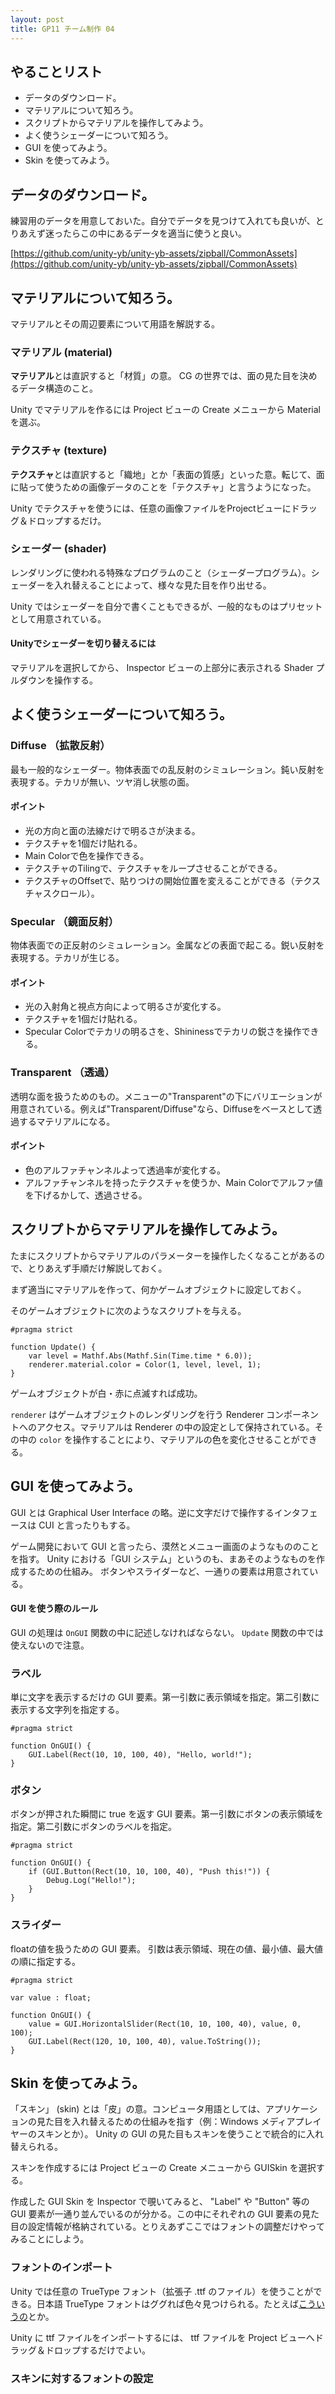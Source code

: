 ```yaml
---
layout: post
title: GP11 チーム制作 04
---
```


## やることリスト

 - データのダウンロード。
 - マテリアルについて知ろう。
 - スクリプトからマテリアルを操作してみよう。
 - よく使うシェーダーについて知ろう。
 - GUI を使ってみよう。
 - Skin を使ってみよう。

## データのダウンロード。

練習用のデータを用意しておいた。自分でデータを見つけて入れても良いが、とりあえず迷ったらこの中にあるデータを適当に使うと良い。

[https://github.com/unity-yb/unity-yb-assets/zipball/CommonAssets](https://github.com/unity-yb/unity-yb-assets/zipball/CommonAssets)

## マテリアルについて知ろう。

マテリアルとその周辺要素について用語を解説する。

### マテリアル (material)

**マテリアル**とは直訳すると「材質」の意。 CG の世界では、面の見た目を決めるデータ構造のこと。

Unity でマテリアルを作るには Project ビューの Create メニューから Material を選ぶ。

### テクスチャ (texture)

**テクスチャ**とは直訳すると「織地」とか「表面の質感」といった意。転じて、面に貼って使うための画像データのことを「テクスチャ」と言うようになった。

Unity でテクスチャを使うには、任意の画像ファイルをProjectビューにドラッグ＆ドロップするだけ。

### シェーダー (shader)

レンダリングに使われる特殊なプログラムのこと（シェーダープログラム）。シェーダーを入れ替えることによって、様々な見た目を作り出せる。

Unity ではシェーダーを自分で書くこともできるが、一般的なものはプリセットとして用意されている。

#### Unityでシェーダーを切り替えるには

マテリアルを選択してから、 Inspector ビューの上部分に表示される Shader プルダウンを操作する。

## よく使うシェーダーについて知ろう。

### Diffuse （拡散反射）

最も一般的なシェーダー。物体表面での乱反射のシミュレーション。鈍い反射を表現する。テカリが無い、ツヤ消し状態の面。

#### ポイント

 -  光の方向と面の法線だけで明るさが決まる。
 - テクスチャを1個だけ貼れる。
 - Main Colorで色を操作できる。
 - テクスチャのTilingで、テクスチャをループさせることができる。
 - テクスチャのOffsetで、貼りつけの開始位置を変えることができる（テクスチャスクロール）。

### Specular （鏡面反射）

物体表面での正反射のシミュレーション。金属などの表面で起こる。鋭い反射を表現する。テカリが生じる。

#### ポイント

 - 光の入射角と視点方向によって明るさが変化する。
 - テクスチャを1個だけ貼れる。
 - Specular Colorでテカリの明るさを、Shininessでテカリの鋭さを操作できる。

### Transparent （透過）

透明な面を扱うためのもの。メニューの"Transparent"の下にバリエーションが用意されている。例えば"Transparent/Diffuse"なら、Diffuseをベースとして透過するマテリアルになる。

#### ポイント

 - 色のアルファチャンネルよって透過率が変化する。
 - アルファチャンネルを持ったテクスチャを使うか、Main Colorでアルファ値を下げるかして、透過させる。

## スクリプトからマテリアルを操作してみよう。

たまにスクリプトからマテリアルのパラメーターを操作したくなることがあるので、とりあえず手順だけ解説しておく。

まず適当にマテリアルを作って、何かゲームオブジェクトに設定しておく。

そのゲームオブジェクトに次のようなスクリプトを与える。

    #pragma strict
    
    function Update() {
        var level = Mathf.Abs(Mathf.Sin(Time.time * 6.0));
        renderer.material.color = Color(1, level, level, 1);
    }

ゲームオブジェクトが白・赤に点滅すれば成功。

`renderer` はゲームオブジェクトのレンダリングを行う Renderer コンポーネントへのアクセス。マテリアルは Renderer の中の設定として保持されている。その中の `color` を操作することにより、マテリアルの色を変化させることができる。

## GUI を使ってみよう。

GUI とは Graphical User Interface の略。逆に文字だけで操作するインタフェースは CUI と言ったりもする。

ゲーム開発において GUI と言ったら、漠然とメニュー画面のようなもののことを指す。 Unity における「GUI システム」というのも、まあそのようなものを作成するための仕組み。 ボタンやスライダーなど、一通りの要素は用意されている。

#### GUI を使う際のルール

GUI の処理は `OnGUI` 関数の中に記述しなければならない。 `Update` 関数の中では使えないので注意。

### ラベル

単に文字を表示するだけの GUI 要素。第一引数に表示領域を指定。第二引数に表示する文字列を指定する。

    #pragma strict
    
    function OnGUI() {
        GUI.Label(Rect(10, 10, 100, 40), "Hello, world!");
    }

### ボタン

ボタンが押された瞬間に true を返す GUI 要素。第一引数にボタンの表示領域を指定。第二引数にボタンのラベルを指定。

    #pragma strict
    
    function OnGUI() {
        if (GUI.Button(Rect(10, 10, 100, 40), "Push this!")) {
            Debug.Log("Hello!");
        }
    }

### スライダー

floatの値を扱うための GUI 要素。 引数は表示領域、現在の値、最小値、最大値の順に指定する。

    #pragma strict
    
    var value : float;
    
    function OnGUI() {
        value = GUI.HorizontalSlider(Rect(10, 10, 100, 40), value, 0, 100);
        GUI.Label(Rect(120, 10, 100, 40), value.ToString());
    }

## Skin を使ってみよう。

「スキン」 (skin) とは「皮」の意。コンピュータ用語としては、アプリケーションの見た目を入れ替えるための仕組みを指す（例：Windows メディアプレイヤーのスキンとか）。 Unity の GUI の見た目もスキンを使うことで統合的に入れ替えられる。

スキンを作成するには Project ビューの Create メニューから GUISkin を選択する。

作成した GUI Skin を Inspector で覗いてみると、 "Label" や "Button" 等の GUI 要素が一通り並んでいるのが分かる。この中にそれぞれの GUI 要素の見た目の設定情報が格納されている。とりえあずここではフォントの調整だけやってみることにしよう。

### フォントのインポート

Unity では任意の TrueType フォント（拡張子 .ttf のファイル）を使うことができる。日本語 TrueType フォントはググれば色々見つけられる。たとえば[こういうの](http://tanukifont.sblo.jp/article/41432838.html)とか。

Unity に ttf ファイルをインポートするには、 ttf ファイルを Project ビューへドラッグ＆ドロップするだけでよい。

### スキンに対するフォントの設定


